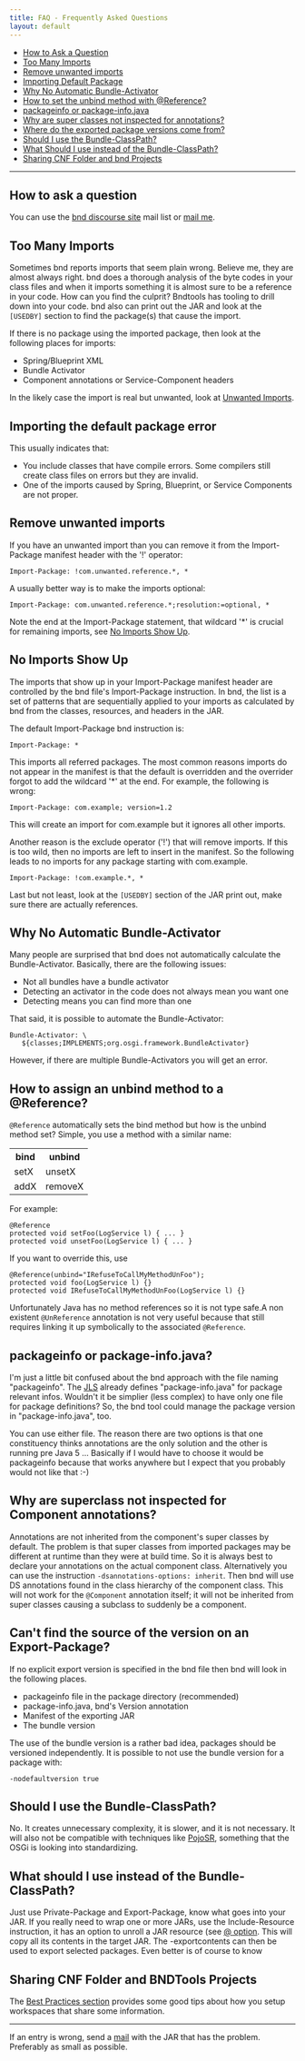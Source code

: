 ```yaml
---
title: FAQ - Frequently Asked Questions
layout: default
---
```



* [How to Ask a Question](?#howToAsk)
* [Too Many Imports](?#tooManyImports)
* [Remove unwanted imports](?#removeUnwantedImports)
* [Importing Default Package](?#importingDefaultPackage)
* [Why No Automatic Bundle-Activator](?#automaticActivator)
* [How to set the unbind method with @Reference?](?#unbindMethod)
* [packageinfo or package-info.java](?#packageinfo)
* [Why are super classes not inspected for annotations?](?#supercomps)
* [Where do the exported package versions come from?](?#exportversions)
* [Should I use the Bundle-ClassPath?](?#bundleclasspath)
* [What Should I use instead of the Bundle-ClassPath?](?#bundleclasspath2)
* [Sharing CNF Folder and bnd Projects](?#workspaceSharing)

---

## How to ask a question <a name="howToAsk"/>
You can use the [bnd discourse site](https://bnd.discourse.group) mail list or [mail me](mailto:Peter.Kriens@aQute.biz).

## Too Many Imports <a name="tooManyImports"/>
Sometimes bnd reports imports that seem plain wrong. Believe me, they are almost always right. bnd does a thorough analysis of the byte codes in your class files and when it imports something it is almost sure to be a reference in your code. How can you find the culprit? Bndtools has tooling to drill down into your code. bnd also can print out the JAR and look at the `[USEDBY]` section to find the package(s) that cause the import.

If there is no package using the imported package, then look at the following places for imports:

* Spring/Blueprint XML
* Bundle Activator
* Component annotations or Service-Component headers

In the likely case the import is real but unwanted, look at [Unwanted Imports](?#removeUnwantedImports).

## Importing the default package error <a name="importingDefaultPackage"/>
This usually indicates that:

* You include classes that have compile errors. Some compilers still create class files on errors but they are invalid.
* One of the imports caused by Spring, Blueprint, or Service Components are not proper.

## Remove unwanted imports <a name="removeUnwantedImports"/>
If you have an unwanted import than you can remove it from the Import-Package manifest header with the '!' operator:

    Import-Package: !com.unwanted.reference.*, *

A usually better way is to make the imports optional:

    Import-Package: com.unwanted.reference.*;resolution:=optional, *

Note the end at the Import-Package statement, that wildcard '*' is crucial for remaining imports, see [No Imports Show Up](?#noImports).

## No Imports Show Up <a name="noImports"/>
The imports that show up in your Import-Package manifest header are controlled by the bnd file's Import-Package instruction. In bnd, the list is a set of patterns that are sequentially applied to your imports as calculated by bnd from the classes, resources, and headers in the JAR.

The default Import-Package bnd instruction is:

    Import-Package: *

This imports all referred packages. The most common reasons imports do not appear in the manifest is that the default is overridden and the overrider forgot to add the wildcard '*' at the end. For example, the following is wrong:

    Import-Package: com.example; version=1.2

This will create an import for com.example but it ignores all other imports.

Another reason is the exclude operator ('!') that will remove imports. If this is too wild, then no imports are left to insert in the manifest. So the following leads to no imports for any package starting with com.example.

    Import-Package: !com.example.*, *

Last but not least, look at the `[USEDBY]` section of the JAR print out, make sure there are actually references.

## Why No Automatic Bundle-Activator <a name="automaticActivator"/>
Many people are surprised that bnd does not automatically calculate the Bundle-Activator. Basically, there are the following issues:

* Not all bundles have a bundle activator
* Detecting an activator in the code does not always mean you want one
* Detecting means you can find more than one

That said, it is possible to automate the Bundle-Activator:

    Bundle-Activator: \
       ${classes;IMPLEMENTS;org.osgi.framework.BundleActivator}

However, if there are multiple Bundle-Activators you will get an error.

## How to assign an unbind method to a @Reference? <a name="unbindMethod"/>
`@Reference` automatically sets the bind method but how is the unbind method set? Simple, you use a method with a similar name:

<table style="width:100%">
  <tr>
    <th>bind</th>
    <th>unbind</th>
  </tr>
  <tr>
    <td>setX</td>
    <td>unsetX</td>
  </tr>
  <tr>
    <td>addX</td>
    <td>removeX</td>
  </tr>
</table>

For example:

    @Reference
    protected void setFoo(LogService l) { ... }
    protected void unsetFoo(LogService l) { ... }

If you want to override this, use

    @Reference(unbind="IRefuseToCallMyMethodUnFoo");
    protected void foo(LogService l) {}
    protected void IRefuseToCallMyMethodUnFoo(LogService l) {}

Unfortunately Java has no method references so it is not type safe.A non existent `@UnReference` annotation is not very useful because that still requires linking it up symbolically to the associated `@Reference`.

## packageinfo or package-info.java? <a name="packageinfo"/>
I'm just a little bit confused about the bnd approach with the file naming "packageinfo". The [JLS](https://docs.oracle.com/javase/specs/jls/se8/html/jls-7.html) already defines "package-info.java" for package relevant infos. Wouldn't it be simplier (less complex) to have only one file for package definitions? So, the bnd tool could manage the package version in "package-info.java", too.

You can use either file. The reason there are two options is that one constituency thinks annotations are the only solution and the other is running pre Java 5 ... Basically if I would have to choose it would be packageinfo because that works anywhere but I expect that you probably would not like that :-) 

## Why are superclass not inspected for Component annotations? <a name="supercomps"/>
Annotations are not inherited from the component's super classes by default. The problem is that super classes from imported packages may be different at runtime than they were at build time. So it is always best to declare your annotations on the actual component class. Alternatively you can use the instruction `-dsannotations-options: inherit`. Then bnd will use DS annotations found in the class hierarchy of the component class. This will not work for the `@Component` annotation itself; it will not be inherited from super classes causing a subclass to suddenly be a component. 

## Can't find the source of the version on an Export-Package? <a name="exportversions"/>
If no explicit export version is specified in the bnd file then bnd will look in the following places.

* packageinfo file in the package directory (recommended)
* package-info.java, bnd's Version annotation
* Manifest of the exporting JAR
* The bundle version

The use of the bundle version is a rather bad idea, packages should be versioned independently. It is possible
to not use the bundle version for a package with:

    -nodefaultversion true


## Should I use the Bundle-ClassPath? <a name="bundleclasspath"/>
No. It creates unnecessary complexity, it is slower, and it is not necessary. It will also not be compatible with techniques like [PojoSR](https://code.google.com/archive/p/pojosr/), something that the OSGi is looking into standardizing.

## What should I use instead of the Bundle-ClassPath? <a name="bundleclasspath2"/>
Just use Private-Package and Export-Package, know what goes into your JAR. If you really need to wrap one or more JARs, use the Include-Resource instruction, it has an option to unroll a JAR resource (see [@ option](/instructions/includeresource.html#rolling). This will copy all its contents in the target JAR. The -exportcontents can then be used to export selected packages. Even better is of course to know 

## Sharing CNF Folder and BNDTools Projects <a name="workspaceSharing"/>
The [Best Practices section](/chapters/140-best-practices.html) provides some good tips about how you setup workspaces that share some information. 

-----

If an entry is wrong, send a [mail](mailto:bnd@aQute.biz) with the JAR that has the problem. Preferably as small as possible.


